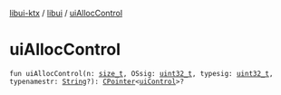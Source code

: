 [libui-ktx](../index.md) / [libui](index.md) / [uiAllocControl](./ui-alloc-control.md)

# uiAllocControl

`fun uiAllocControl(n: `[`size_t`](../platform.posix/size_t.md)`, OSsig: `[`uint32_t`](../platform.posix/uint32_t.md)`, typesig: `[`uint32_t`](../platform.posix/uint32_t.md)`, typenamestr: `[`String`](https://kotlinlang.org/api/latest/jvm/stdlib/kotlin/-string/index.html)`?): `[`CPointer`](../kotlinx.cinterop/-c-pointer/index.md)`<`[`uiControl`](ui-control/index.md)`>?`